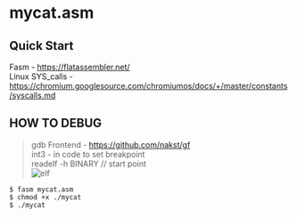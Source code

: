 # mycat.asm

## Quick Start
Fasm - https://flatassembler.net/  
Linux SYS_calls - https://chromium.googlesource.com/chromiumos/docs/+/master/constants/syscalls.md  
  
## HOW TO DEBUG 
> gdb Frontend  - https://github.com/nakst/gf  
> int3 - in code to set breakpoint  
> readelf -h BINARY // start point  
![elf](https://github.com/kroq86/fasm-open_read_file_EXAMPLE/assets/29804069/222c37f7-8bb2-4a23-bbbd-8e3167d446c4)

```console 
$ fasm mycat.asm  
$ chmod +x ./mycat  
$ ./mycat  
```
